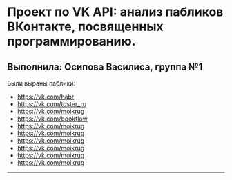 Проект по VK API: анализ пабликов ВКонтакте, посвященных программированию. 
=====================
Выполнила: Осипова Василиса, группа №1 
-----------------------------------
Были выраны паблики:
* <https://vk.com/habr>
* <https://vk.com/toster_ru>
* <https://vk.com/moikrug>
* <https://vk.com/bookflow>
* <https://vk.com/moikrug>
* <https://vk.com/moikrug>
* <https://vk.com/moikrug>
* <https://vk.com/moikrug>
* <https://vk.com/moikrug>
* <https://vk.com/moikrug>
***
